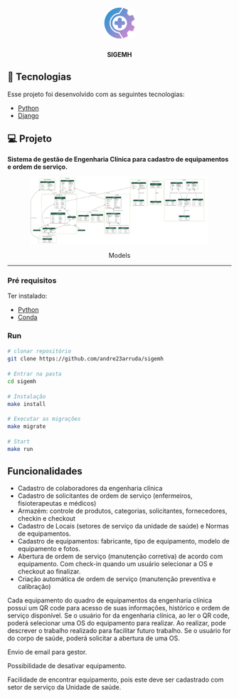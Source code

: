 <h1 align="center">
    <img alt="SIGEMH" title="SIGEMH" src="setup/static/images/icon.svg" width="70px" />
</h1>

<h4 align="center">
    SIGEMH
</h4>

## 🚀 Tecnologias
Esse projeto foi desenvolvido com as seguintes tecnologias:

- [Python](https://www.python.org/)
- [Django](https://www.djangoproject.com/)

## 💻 Projeto
**Sistema de gestão de Engenharia Clínica para cadastro de equipamentos e ordem de serviço.**
<div align="center">
    <img alt="Models" title="Models" src="apps/models.png" width="400px" />
</div>
<p align="center">Models</p>
<hr>

### Pré requisitos
Ter instalado:
- [Python](https://www.python.org/downloads/)
- [Conda](https://conda.io/projects/conda/en/stable/user-guide/install/download.html)


### Run
```sh
# clonar repositório
git clone https://github.com/andre23arruda/sigemh

# Entrar na pasta
cd sigemh

# Instalação
make install

# Executar as migrações
make migrate

# Start
make run
```

## Funcionalidades
- Cadastro de colaboradores da engenharia clínica
- Cadastro de solicitantes de ordem de serviço (enfermeiros, fisioterapeutas e médicos)
- Armazém: controle de produtos, categorias, solicitantes, fornecedores, checkin e checkout
- Cadastro de Locais (setores de serviço da unidade de saúde) e Normas de equipamentos.
- Cadastro de equipamentos: fabricante, tipo de equipamento, modelo de equipamento e fotos.
- Abertura de ordem de serviço (manutenção corretiva) de acordo com equipamento. Com check-in quando um usuário selecionar a OS e checkout ao finalizar.
- Criação automática de ordem de serviço (manutenção preventiva e calibração)

Cada equipamento do quadro de equipamentos da engenharia clínica possui um QR code para acesso de suas informações, histórico e ordem de serviço disponível.
Se o usuário for da engenharia clínica, ao ler o QR code, poderá selecionar uma OS do equipamento para realizar. Ao realizar, pode descrever o trabalho realizado para facilitar futuro trabalho.
Se o usuário for do corpo de saúde, poderá solicitar a abertura de uma OS.

Envio de email para gestor.

Possibilidade de desativar equipamento.

Facilidade de encontrar equipamento, pois este deve ser cadastrado com setor de serviço da Unidade de saúde.